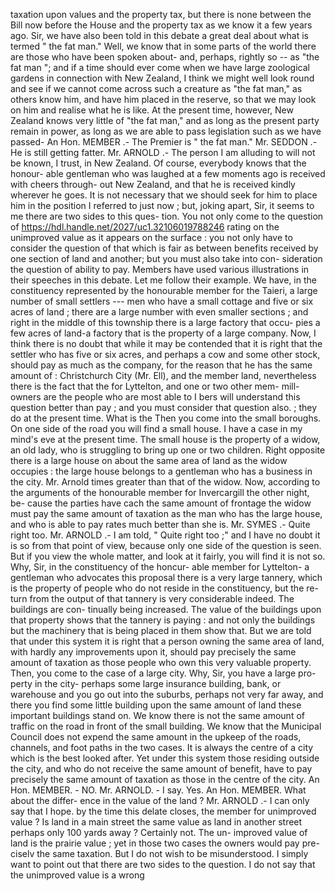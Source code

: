 taxation upon values and the property tax, but there is none between the Bill now before the House and the property tax as we know it a few years ago. Sir, we have also been told in this debate a great deal about what is termed " the fat man." Well, we know that in some parts of the world there are those who have been spoken about- and, perhaps, rightly so -- as "the fat man "; and if a time should ever come when we have large zoological gardens in connection with New Zealand, I think we might well look round and see if we cannot come across such a creature as "the fat man," as others know him, and have him placed in the reserve, so that we may look on him and realise what he is like. At the present time, however, New Zealand knows very little of "the fat man," and as long as the present party remain in power, as long as we are able to pass legislation such as we have passed- An Hon. MEMBER .- The Premier is " the fat man." Mr. SEDDON .- He is still getting fatter. Mr. ARNOLD .- The person I am alluding to will not be known, I trust, in New Zealand. Of course, everybody knows that the honour- able gentleman who was laughed at a few moments ago is received with cheers through- out New Zealand, and that he is received kindly wherever he goes. It is not necessary that we should seek for him to place him in the position I referred to just now ; but, joking apart, Sir, it seems to me there are two sides to this ques- tion. You not only come to the question of https://hdl.handle.net/2027/uc1.32106019788246 rating on the unimproved value as it appears on the surface : you not only have to consider the question of that which is fair as between benefits received by one section of land and another; but you must also take into con- sideration the question of ability to pay. Members have used various illustrations in their speeches in this debate. Let me follow their example. We have, in the constituency represented by the honourable member for the Taieri, a large number of small settlers --- men who have a small cottage and five or six acres of land ; there are a large number with even smaller sections ; and right in the middle of this township there is a large factory that occu- pies a few acres of land-a factory that is the property of a large company. Now, I think there is no doubt that while it may be contended that it is right that the settler who has five or six acres, and perhaps a cow and some other stock, should pay as much as the company, for the reason that he has the same amount of : Christchurch City (Mr. Ell), and the member land, nevertheless there is the fact that the for Lyttelton, and one or two other mem- mill-owners are the people who are most able to I bers will understand this question better than pay ; and you must consider that question also. ; they do at the present time. What is the Then you come into the small boroughs. On one side of the road you will find a small house. I have a case in my mind's eve at the present time. The small house is the property of a widow, an old lady, who is struggling to bring up one or two children. Right opposite there is a large house on about the same area of land as the widow occupies : the large house belongs to a gentleman who has a business in the city. Mr. Arnold times greater than that of the widow. Now, according to the arguments of the honourable member for Invercargill the other night, be- cause the parties have cach the same amount of frontage the widow must pay the same amount of taxation as the man who has the large house, and who is able to pay rates much better than she is. Mr. SYMES .- Quite right too. Mr. ARNOLD .- I am told, " Quite right too ;" and I have no doubt it is so from that point of view, because only one side of the question is seen. But if you view the whole matter, and look at it fairly, you will find it is not so. Why, Sir, in the constituency of the honcur- able member for Lyttelton- a gentleman who advocates this proposal there is a very large tannery, which is the property of people who do not reside in the constituency, but the re- turn from the output of that tannery is very considerable indeed. The buildings are con- tinually being increased. The value of the buildings upon that property shows that the tannery is paying : and not only the buildings but the machinery that is being placed in them show that. But we are told that under this system it is right that a person owning the same area of land, with hardly any improvements upon it, should pay precisely the same amount of taxation as those people who own this very valuable property. Then, you come to the case of a large city. Why, Sir, you have a large pro- perty in the city- perhaps some large insurance building, bank, or warehouse and you go out into the suburbs, perhaps not very far away, and there you find some little building upon the same amount of land these important buildings stand on. We know there is not the same amount of traffic on the road in front of the small building. We know that the Municipal Council does not expend the same amount in the upkeep of the roads, channels, and foot paths in the two cases. It is always the centre of a city which is the best looked after. Yet under this system those residing outside the city, and who do not receive the same amount of benefit, have to pay precisely the same amount of taxation as those in the centre of the city. An Hon. MEMBER. - NO. Mr. ARNOLD. - I say. Yes. An Hon. MEMBER. What about the differ- ence in the value of the land ? Mr. ARNOLD .- I can only say that I hope. by the time this delate closes, the member for unimproved value ? Is land in a main street the same value as land in another street perhaps only 100 yards away ? Certainly not. The un- improved value of land is the prairie value ; yet in those two cases the owners would pay pre- ciselv the same taxation. But I do not wish to be misunderstood. I simply want to point out that there are two sides to the question. I do not say that the unimproved value is a wrong 